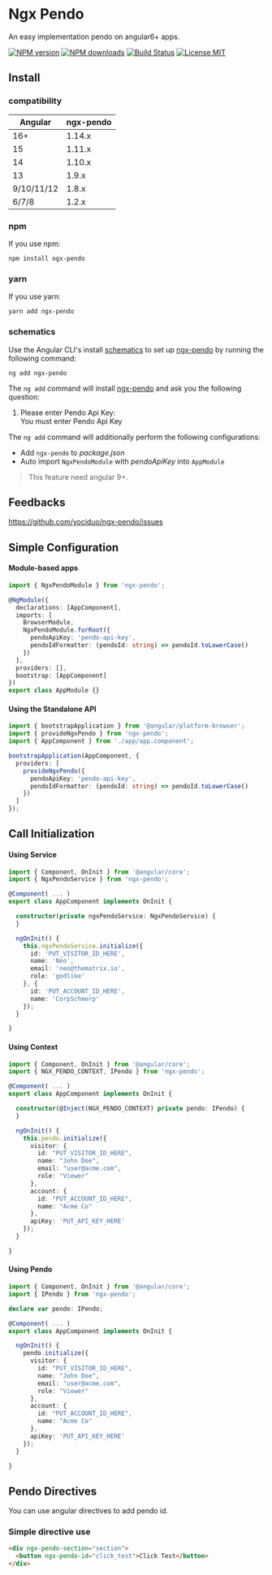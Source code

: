 # Ngx Pendo

An easy implementation pendo on angular6+ apps.

[![NPM version](https://img.shields.io/npm/v/ngx-pendo.svg)](https://www.npmjs.com/package/ngx-pendo)
[![NPM downloads](https://img.shields.io/npm/dm/ngx-pendo.svg?style=flat-square)](https://www.npmjs.com/package/ngx-pendo)
[![Build Status](https://github.com/yociduo/ngx-pendo/actions/workflows/ci.yml/badge.svg?branch=main)](https://github.com/yociduo/ngx-pendo/actions/workflows/ci.yml)
[![License MIT](https://img.shields.io/badge/license-MIT-blue.svg)](https://github.com/yociduo/ngx-pendo/blob/main/LICENSE)

## Install

### compatibility

| Angular    | ngx-pendo |
| ---------- | --------- |
| 16+        | 1.14.x    |
| 15         | 1.11.x    |
| 14         | 1.10.x    |
| 13         | 1.9.x     |
| 9/10/11/12 | 1.8.x     |
| 6/7/8      | 1.2.x     |

### npm

If you use npm:

```
npm install ngx-pendo
```

### yarn

If you use yarn:

```
yarn add ngx-pendo
```

### schematics

Use the Angular CLI's install [schematics](https://angular.io/guide/schematics) to set up [ngx-pendo](https://www.npmjs.com/package/ngx-pendo) by running the following command:

```
ng add ngx-pendo
```

The `ng add` command will install [ngx-pendo](https://www.npmjs.com/package/ngx-pendo) and ask you the following question:

1. Please enter Pendo Api Key: <br/> You must enter Pendo Api Key

The `ng add` command will additionally perform the following configurations:

- Add `ngx-pendo` to _package.json_
- Auto import `NgxPendoModule` with _pendoApiKey_ into `AppModule`

> This feature need angular 9+.

## Feedbacks

https://github.com/yociduo/ngx-pendo/issues

## Simple Configuration

#### Module-based apps

```ts
import { NgxPendoModule } from 'ngx-pendo';

@NgModule({
  declarations: [AppComponent],
  imports: [
    BrowserModule,
    NgxPendoModule.forRoot({
      pendoApiKey: 'pendo-api-key',
      pendoIdFormatter: (pendoId: string) => pendoId.toLowerCase()
    })
  ],
  providers: [],
  bootstrap: [AppComponent]
})
export class AppModule {}
```

#### Using the Standalone API

```ts
import { bootstrapApplication } from '@angular/platform-browser';
import { provideNgxPendo } from 'ngx-pendo';
import { AppComponent } from './app/app.component';

bootstrapApplication(AppComponent, {
  providers: [
    provideNgxPendo({
      pendoApiKey: 'pendo-api-key',
      pendoIdFormatter: (pendoId: string) => pendoId.toLowerCase()
    })
  ]
});
```

## Call Initialization

#### Using Service

```ts
import { Component, OnInit } from '@angular/core';
import { NgxPendoService } from 'ngx-pendo';

@Component( ... )
export class AppComponent implements OnInit {

  constructor(private ngxPendoService: NgxPendoService) {
  }

  ngOnInit() {
    this.ngxPendoService.initialize({
      id: 'PUT_VISITOR_ID_HERE',
      name: 'Neo',
      email: 'neo@thematrix.io',
      role: 'godlike'
    }, {
      id: 'PUT_ACCOUNT_ID_HERE',
      name: 'CorpSchmorp'
    });
  }

}
```

#### Using Context

```ts
import { Component, OnInit } from '@angular/core';
import { NGX_PENDO_CONTEXT, IPendo } from 'ngx-pendo';

@Component( ... )
export class AppComponent implements OnInit {

  constructor(@Inject(NGX_PENDO_CONTEXT) private pendo: IPendo) {
  }

  ngOnInit() {
    this.pendo.initialize({
      visitor: {
        id: "PUT_VISITOR_ID_HERE",
        name: "John Doe",
        email: "user@acme.com",
        role: "Viewer"
      },
      account: {
        id: "PUT_ACCOUNT_ID_HERE",
        name: "Acme Co"
      },
      apiKey: 'PUT_API_KEY_HERE'
    });
  }

}
```

#### Using Pendo

```ts
import { Component, OnInit } from '@angular/core';
import { IPendo } from 'ngx-pendo';

declare var pendo: IPendo;

@Component( ... )
export class AppComponent implements OnInit {

  ngOnInit() {
    pendo.initialize({
      visitor: {
        id: "PUT_VISITOR_ID_HERE",
        name: "John Doe",
        email: "user@acme.com",
        role: "Viewer"
      },
      account: {
        id: "PUT_ACCOUNT_ID_HERE",
        name: "Acme Co"
      },
      apiKey: 'PUT_API_KEY_HERE'
    });
  }

}
```

## Pendo Directives

You can use angular directives to add pendo id.

### Simple directive use

```html
<div ngx-pendo-section="section">
  <button ngx-pendo-id="click_test">Click Test</button>
</div>
```
